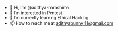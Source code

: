 - 👋 Hi, I’m @adithya-narashima
- 👀 I’m interested in Pentest 
- 🌱 I’m currently learning Ethical Hacking
- 📫 How to reach me at adithyabunny111@gmail.com

<!---
adithya-narashima/adithya-narashima is a ✨ special ✨ repository because its `README.md` (this file) appears on your GitHub profile.
You can click the Preview link to take a look at your changes.
--->
